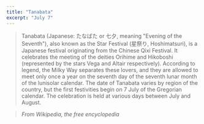 ```yaml
---
title: "Tanabata"
excerpt: "July 7"
---
```


> Tanabata (Japanese: たなばた or 七夕, meaning "Evening of the Seventh"), also known as the Star Festival (星祭り, Hoshimatsuri), is a Japanese festival originating from the Chinese Qixi Festival. It celebrates the meeting of the deities Orihime and Hikoboshi (represented by the stars Vega and Altair respectively). According to legend, the Milky Way separates these lovers, and they are allowed to meet only once a year on the seventh day of the seventh lunar month of the lunisolar calendar. The date of Tanabata varies by region of the country, but the first festivities begin on 7 July of the Gregorian calendar. The celebration is held at various days between July and August.

> <cite>From Wikipedia, the free encyclopedia</cite>